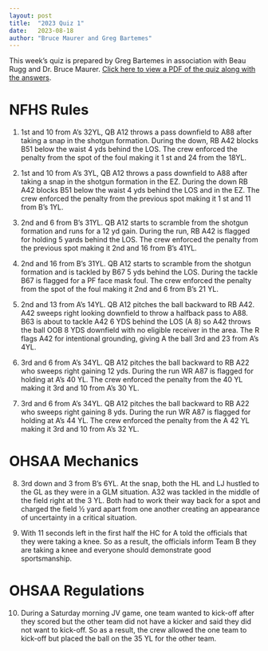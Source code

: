 ```yaml
---
layout: post
title:  "2023 Quiz 1"
date:   2023-08-18
author: "Bruce Maurer and Greg Bartemes"
---
```


This week’s quiz is prepared by Greg Bartemes in association with Beau Rugg
and Dr. Bruce Maurer. [Click here to view a PDF of the quiz along with the
answers](https://storage.googleapis.com/ohsaa-websites/quizzes/2023/2023-quiz-1.pdf).

<!--more-->

# NFHS Rules

1. 1st and 10 from A’s 32YL, QB A12 throws a pass downfield to A88 after taking
   a snap in the shotgun formation. During the down, RB A42 blocks B51 below the waist 4 yds behind the
LOS. The crew enforced the penalty from the spot of the foul making it 1 st and 24 from the 18YL.

2. 1st and 10 from A’s 3YL, QB A12 throws a pass downfield to A88 after taking
   a snap in the shotgun formation in the EZ. During the down RB A42 blocks B51 below the waist 4 yds
behind the LOS and in the EZ. The crew enforced the penalty from the previous spot making it 1 st and
11 from B’s 1YL.

3. 2nd and 6 from B’s 31YL. QB A12 starts to scramble from the shotgun
   formation and runs for a 12 yd gain. During the run, RB A42 is flagged for holding 5 yards behind the LOS. The
crew enforced the penalty from the previous spot making it 2nd and 16 from B’s 41YL.

4. 2nd and 16 from B’s 31YL. QB A12 starts to scramble from the shotgun
   formation and is tackled by B67 5 yds behind the LOS. During the tackle B67 is flagged for a PF face mask foul.
The crew enforced the penalty from the spot of the foul making it 2nd and 6 from B’s 21 YL.

5. 2nd and 13 from A’s 14YL. QB A12 pitches the ball backward to RB A42. A42
   sweeps right looking downfield to throw a halfback pass to A88. B63 is about to tackle A42 6 YDS
behind the LOS (A 8) so A42 throws the ball OOB 8 YDS downfield with no eligible receiver in the area.
The R flags A42 for intentional grounding, giving A the ball 3rd and 23 from A’s 4YL.

6. 3rd and 6 from A’s 34YL. QB A12 pitches the ball backward to RB A22 who
   sweeps right gaining 12 yds. During the run WR A87 is flagged for holding at A’s 40 YL. The crew enforced the
penalty from the 40 YL making it 3rd and 10 from A’s 30 YL.

7. 3rd and 6 from A’s 34YL. QB A12 pitches the ball backward to RB A22 who
   sweeps right gaining 8 yds. During the run WR A87 is flagged for holding at A’s 44 YL. The crew enforced the
penalty from the A 42 YL making it 3rd and 10 from A’s 32 YL.

# OHSAA Mechanics

8. 3rd down and 3 from B’s 6YL. At the snap, both the HL and LJ hustled to the
   GL as they were in a GLM situation. A32 was tackled in the middle of the field right at the 3 YL. Both
had to work their way back for a spot and charged the field ½ yard apart from one another creating an
appearance of uncertainty in a critical situation.

9. With 11 seconds left in the first half the HC for A told the officials that
   they were taking a knee. So as a result, the officials inform Team B they are taking a knee and everyone should
demonstrate good sportsmanship.

# OHSAA Regulations

10. During a Saturday morning JV game, one team wanted to kick-off after they
    scored but the other team did not have a kicker and said they did not want to kick-off. So as a result,
the crew allowed the one team to kick-off but placed the ball on the 35 YL for the other team.
